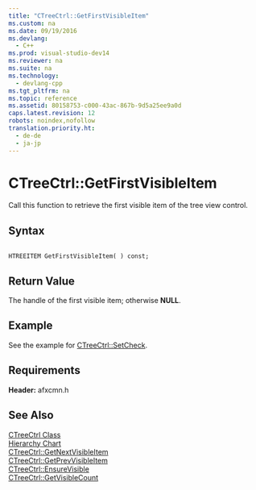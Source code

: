 ```yaml
---
title: "CTreeCtrl::GetFirstVisibleItem"
ms.custom: na
ms.date: 09/19/2016
ms.devlang: 
  - C++
ms.prod: visual-studio-dev14
ms.reviewer: na
ms.suite: na
ms.technology: 
  - devlang-cpp
ms.tgt_pltfrm: na
ms.topic: reference
ms.assetid: 80158753-c000-43ac-867b-9d5a25ee9a0d
caps.latest.revision: 12
robots: noindex,nofollow
translation.priority.ht: 
  - de-de
  - ja-jp
---
```

# CTreeCtrl::GetFirstVisibleItem
Call this function to retrieve the first visible item of the tree view control.  
  
## Syntax  
  
```  
  
HTREEITEM GetFirstVisibleItem( ) const;  
```  
  
## Return Value  
 The handle of the first visible item; otherwise **NULL**.  
  
## Example  
 See the example for [CTreeCtrl::SetCheck](../vs140/CTreeCtrl--SetCheck.md).  
  
## Requirements  
 **Header:** afxcmn.h  
  
## See Also  
 [CTreeCtrl Class](../vs140/CTreeCtrl-Class.md)   
 [Hierarchy Chart](../vs140/Hierarchy-Chart.md)   
 [CTreeCtrl::GetNextVisibleItem](../vs140/CTreeCtrl--GetNextVisibleItem.md)   
 [CTreeCtrl::GetPrevVisibleItem](../vs140/CTreeCtrl--GetPrevVisibleItem.md)   
 [CTreeCtrl::EnsureVisible](../vs140/CTreeCtrl--EnsureVisible.md)   
 [CTreeCtrl::GetVisibleCount](../vs140/CTreeCtrl--GetVisibleCount.md)